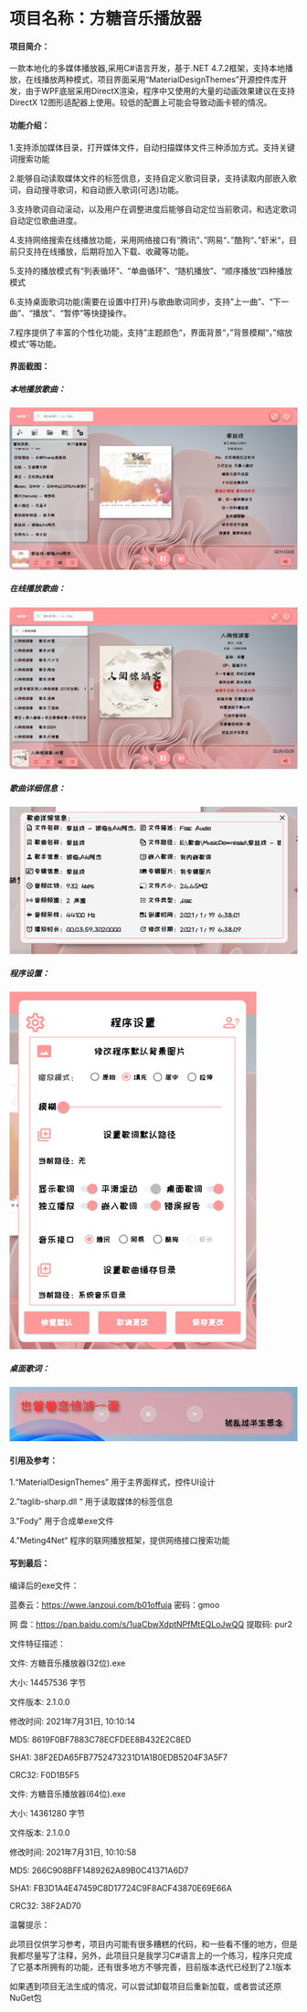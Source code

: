 # **项目名称：方糖音乐播放器**

#### 项目简介：

一款本地化的多媒体播放器,采用C#语言开发，基于.NET 4.7.2框架，支持本地播放，在线播放两种模式，项目界面采用“MaterialDesignThemes”开源控件库开发，由于WPF底层采用DirectX渲染，程序中又使用的大量的动画效果建议在支持DirectX 12图形适配器上使用。较低的配置上可能会导致动画卡顿的情况。

#### 功能介绍：

1.支持添加媒体目录，打开媒体文件，自动扫描媒体文件三种添加方式。支持关键词搜索功能

2.能够自动读取媒体文件的标签信息，支持自定义歌词目录，支持读取内部嵌入歌词，自动搜寻歌词，和自动嵌入歌词(可选)功能。

3.支持歌词自动滚动，以及用户在调整进度后能够自动定位当前歌词，和选定歌词自动定位歌曲进度。

4.支持网络搜索在线播放功能，采用网络接口有“腾讯”、”网易“、”酷狗“、”虾米“，目前只支持在线播放，后期将加入下载、收藏等功能。

5.支持的播放模式有“列表循环”、“单曲循环”、“随机播放”、“顺序播放“四种播放模式

6.支持桌面歌词功能(需要在设置中打开)与歌曲歌词同步，支持”上一曲”、“下一曲”、“播放”、“暂停”等快捷操作。

7.程序提供了丰富的个性化功能，支持”主题颜色“，界面背景“，”背景模糊“，”缩放模式“等功能。

#### 界面截图：

##### 本地播放歌曲：

![Snipaste_2021-07-03_13-03-40](图片/Snipaste_2021-07-03_13-03-40.png)

##### 在线播放歌曲：

![Snipaste_2021-07-03_13-06-54](图片/Snipaste_2021-07-03_13-06-54.png)

##### 歌曲详细信息：
![Snipaste_2021-07-03_13-04-05](图片/Snipaste_2021-07-03_13-04-05.png)

##### 程序设置：

![Snipaste_2021-07-03_13-04-54](图片/Snipaste_2021-07-03_13-04-54.png)

##### 桌面歌词：
![Snipaste_2021-07-03_13-07-08](图片/Snipaste_2021-07-03_13-07-08.png)

#### 引用及参考：

1.“MaterialDesignThemes” 用于主界面样式，控件UI设计

2.”taglib-sharp.dll “ 用于读取媒体的标签信息

3."Fody" 用于合成单exe文件

4.”Meting4Net“ 程序的联网播放框架，提供网络接口搜索功能

#### 写到最后：

编译后的exe文件：

蓝奏云：https://wwe.lanzoui.com/b01offuja  密码：gmoo

网    盘：https://pan.baidu.com/s/1uaCbwXdptNPfMtEQLoJwQQ 提取码: pur2 

文件特征描述：

文件: 方糖音乐播放器(32位).exe

大小: 14457536 字节

文件版本: 2.1.0.0

修改时间: 2021年7月31日, 10:10:14

MD5: 8619F0BF7883C78ECFDEE8B432E2C8ED

SHA1: 38F2EDA65FB7752473231D1A1B0EDB5204F3A5F7

CRC32: F0D1B5F5

文件: 方糖音乐播放器(64位).exe

大小: 14361280 字节

文件版本: 2.1.0.0

修改时间: 2021年7月31日, 10:10:58

MD5: 266C908BFF1489262A89B0C41371A6D7

SHA1: FB3D1A4E47459C8D17724C9F8ACF43870E69E66A

CRC32: 38F2AD70



温馨提示：

此项目仅供学习参考，项目内可能有很多糟糕的代码，和一些看不懂的地方，但是我都尽量写了注释，另外，此项目只是我学习C#语言上的一个练习，程序只完成了它基本所拥有的功能，还有很多地方不够完善，目前版本迭代已经到了2.1版本


如果遇到项目无法生成的情况，可以尝试卸载项目后重新加载，或者尝试还原NuGet包

